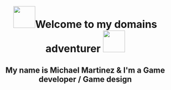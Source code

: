 # <div align="center" > <img src="https://media1.giphy.com/media/v1.Y2lkPTc5MGI3NjExbGRubWU0OWNxZ2k1dWJvN3gzdzRnZnZ1eTQ5eDVwM2p5ZDdjcXlwMyZlcD12MV9pbnRlcm5hbF9naWZfYnlfaWQmY3Q9cw/uEkDeHvWKZxrdwubko/giphy.gif" width="60">Welcome to my domains adventurer <img src="https://media1.giphy.com/media/v1.Y2lkPTc5MGI3NjExbGRubWU0OWNxZ2k1dWJvN3gzdzRnZnZ1eTQ5eDVwM2p5ZDdjcXlwMyZlcD12MV9pbnRlcm5hbF9naWZfYnlfaWQmY3Q9cw/uEkDeHvWKZxrdwubko/giphy.gif" width="60"> </div>



## <div align="center"> My name is Michael Martinez & I'm a Game developer / Game design </div>
